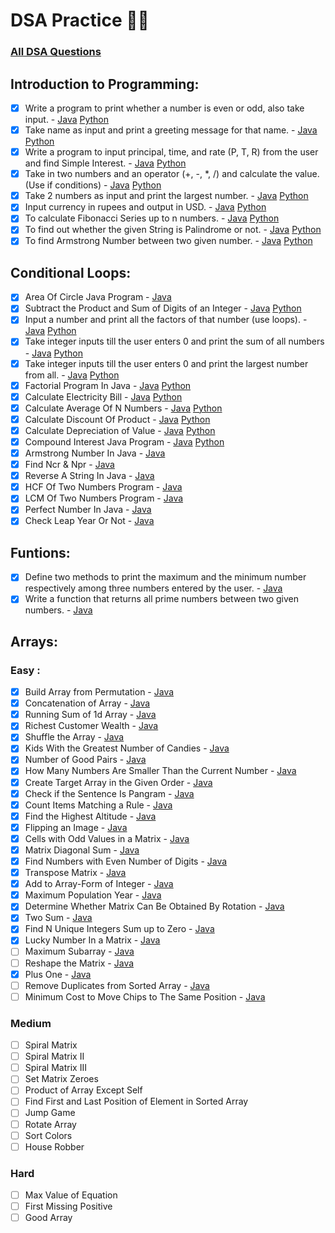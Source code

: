 # DSA Practice 👨‍💻

### [All DSA Questions](https://github.com/kunal-kushwaha/DSA-Bootcamp-Java/tree/main/assignments)

## Introduction to Programming:
- [x] Write a program to print whether a number is even or odd, also take input. - [Java](https://github.com/ParagD25/DSA_Practice/blob/master/Java/Introduction/odd_or_even.java) [Python](https://github.com/ParagD25/DSA_Practice/blob/master/Python/Introduction/odd_even.py)
- [x] Take name as input and print a greeting message for that name. - [Java](https://github.com/ParagD25/DSA_Practice/blob/master/Java/Introduction/greet.java) [Python](https://github.com/ParagD25/DSA_Practice/blob/master/Python/Introduction/greet.py)
- [x] Write a program to input principal, time, and rate (P, T, R) from the user and find Simple Interest. - [Java](https://github.com/ParagD25/DSA_Practice/blob/master/Java/Introduction/simple_interest.java) [Python](https://github.com/ParagD25/DSA_Practice/blob/master/Python/Introduction/simple_interest.py)
- [x] Take in two numbers and an operator (+, -, *, /) and calculate the value. (Use if conditions) - [Java](https://github.com/ParagD25/DSA_Practice/blob/master/Java/Introduction/basic_calculator.java) [Python](https://github.com/ParagD25/DSA_Practice/blob/master/Python/Introduction/basic_calc.py)
- [x] Take 2 numbers as input and print the largest number. - [Java](https://github.com/ParagD25/DSA_Practice/blob/master/Java/Introduction/currency.java) [Python](https://github.com/ParagD25/DSA_Practice/blob/master/Python/Introduction/largest.py)
- [x] Input currency in rupees and output in USD. - [Java](https://github.com/ParagD25/DSA_Practice/blob/master/Java/Introduction/currency.java) [Python](https://github.com/ParagD25/DSA_Practice/blob/master/Python/Introduction/currency.py)
- [x] To calculate Fibonacci Series up to n numbers. - [Java](https://github.com/ParagD25/DSA_Practice/blob/master/Java/Introduction/fibb.java) [Python](https://github.com/ParagD25/DSA_Practice/blob/master/Python/Introduction/fibb.py)
- [x] To find out whether the given String is Palindrome or not. - [Java](https://github.com/ParagD25/DSA_Practice/blob/master/Java/Introduction/pallindrome.java) [Python](https://github.com/ParagD25/DSA_Practice/blob/master/Python/Introduction/palindrome.py)
- [x] To find Armstrong Number between two given number. - [Java](https://github.com/ParagD25/DSA_Practice/blob/master/Java/Introduction/armstrong.java) [Python](https://github.com/ParagD25/DSA_Practice/blob/master/Python/Introduction/armstrong.py)

## Conditional Loops:
- [x] Area Of Circle Java Program - [Java](https://github.com/ParagD25/DSA_Practice/blob/master/Java/Conditional%20Loops/area.java)
- [x] Subtract the Product and Sum of Digits of an Integer - [Java](https://github.com/ParagD25/DSA_Practice/blob/master/Java/Conditional%20Loops/p_and_s.java) [Python](https://github.com/ParagD25/DSA_Practice/blob/master/Python/Conditional%20Loops/sumproduct.py)
- [x] Input a number and print all the factors of that number (use loops). - [Java](https://github.com/ParagD25/DSA_Practice/blob/master/Java/Conditional%20Loops/factor.java) [Python](https://github.com/ParagD25/DSA_Practice/blob/master/Python/Conditional%20Loops/factors.py)
- [x] Take integer inputs till the user enters 0 and print the sum of all numbers - [Java](https://github.com/ParagD25/DSA_Practice/blob/master/Java/Conditional%20Loops/sum.java) [Python](https://github.com/ParagD25/DSA_Practice/blob/master/Python/Conditional%20Loops/sum.py)
- [x] Take integer inputs till the user enters 0 and print the largest number from all. - [Java](https://github.com/ParagD25/DSA_Practice/blob/master/Java/Conditional%20Loops/largest.java) [Python](https://github.com/ParagD25/DSA_Practice/blob/master/Python/Conditional%20Loops/largest.py)
- [x] Factorial Program In Java - [Java](https://github.com/ParagD25/DSA_Practice/blob/master/Java/Conditional%20Loops/factorial.java) [Python](https://github.com/ParagD25/DSA_Practice/blob/master/Python/Conditional%20Loops/factorial.py)
- [x] Calculate Electricity Bill - [Java](https://github.com/ParagD25/DSA_Practice/blob/master/Java/Conditional%20Loops/electricity.java) [Python](https://github.com/ParagD25/DSA_Practice/blob/master/Python/Conditional%20Loops/electricity.py)
- [x] Calculate Average Of N Numbers - [Java](https://github.com/ParagD25/DSA_Practice/blob/master/Java/Conditional%20Loops/average.java) [Python](https://github.com/ParagD25/DSA_Practice/blob/master/Python/Conditional%20Loops/average.py)
- [x] Calculate Discount Of Product - [Java](https://github.com/ParagD25/DSA_Practice/blob/master/Java/Conditional%20Loops/discount.java) [Python](https://github.com/ParagD25/DSA_Practice/blob/master/Python/Conditional%20Loops/discount.py)
- [x] Calculate Depreciation of Value - [Java](https://github.com/ParagD25/DSA_Practice/blob/master/Java/Conditional%20Loops/depreciation.java) [Python](https://github.com/ParagD25/DSA_Practice/blob/master/Python/Conditional%20Loops/depriciation.py)
- [x] Compound Interest Java Program - [Java](https://github.com/ParagD25/DSA_Practice/blob/master/Java/Conditional%20Loops/compund.java) [Python](https://github.com/ParagD25/DSA_Practice/blob/master/Python/Conditional%20Loops/compound.py)
- [x] Armstrong Number In Java - [Java](https://github.com/ParagD25/DSA_Practice/blob/master/Java/Conditional%20Loops/armstrong.java)
- [x] Find Ncr & Npr - [Java](https://github.com/ParagD25/DSA_Practice/blob/master/Java/Conditional%20Loops/npr_and_ncr.java)
- [x] Reverse A String In Java - [Java](https://github.com/ParagD25/DSA_Practice/blob/master/Java/Conditional%20Loops/reverse.java)
- [x] HCF Of Two Numbers Program - [Java](https://github.com/ParagD25/DSA_Practice/blob/master/Java/Conditional%20Loops/hcf.java)
- [x] LCM Of Two Numbers Program - [Java](https://github.com/ParagD25/DSA_Practice/blob/master/Java/Conditional%20Loops/lcm.java)
- [x] Perfect Number In Java - [Java](https://github.com/ParagD25/DSA_Practice/blob/master/Java/Conditional%20Loops/perfect.java)
- [x] Check Leap Year Or Not - [Java](https://github.com/ParagD25/DSA_Practice/blob/master/Java/Conditional%20Loops/leap.java)

## Funtions:
- [x] Define two methods to print the maximum and the minimum number respectively among three numbers entered by the user. - [Java](https://github.com/ParagD25/DSA_Practice/blob/master/Java/Funtions/max_min.java)
- [x] Write a function that returns all prime numbers between two given numbers. - [Java](https://github.com/ParagD25/DSA_Practice/blob/master/Java/Funtions/prime.java)

## Arrays:

### Easy :
- [x] Build Array from Permutation - [Java](https://github.com/ParagD25/DSA_Practice/blob/master/Java/Array/permutation.java)
- [x] Concatenation of Array - [Java](https://github.com/ParagD25/DSA_Practice/blob/master/Java/Array/concatenation.java)
- [x] Running Sum of 1d Array - [Java](https://github.com/ParagD25/DSA_Practice/blob/master/Java/Array/runningSum.java)
- [x] Richest Customer Wealth - [Java](https://github.com/ParagD25/DSA_Practice/blob/master/Java/Array/wealth.java)
- [x] Shuffle the Array - [Java](https://github.com/ParagD25/DSA_Practice/blob/master/Java/Array/shuffle.java)
- [x] Kids With the Greatest Number of Candies - [Java](https://github.com/ParagD25/DSA_Practice/blob/master/Java/Array/extracandy.java)
- [x] Number of Good Pairs - [Java](https://github.com/ParagD25/DSA_Practice/blob/master/Java/Array/goodpairs.java)
- [x] How Many Numbers Are Smaller Than the Current Number - [Java](https://github.com/ParagD25/DSA_Practice/blob/master/Java/Array/smaller.java)
- [x] Create Target Array in the Given Order - [Java](https://github.com/ParagD25/DSA_Practice/blob/master/Java/Array/target.java)
- [x] Check if the Sentence Is Pangram - [Java](https://github.com/ParagD25/DSA_Practice/blob/master/Java/Array/pangram.java)
- [x] Count Items Matching a Rule - [Java](https://github.com/ParagD25/DSA_Practice/blob/master/Java/Array/countItem.java)
- [x] Find the Highest Altitude - [Java](https://github.com/ParagD25/DSA_Practice/blob/master/Java/Array/altitude.java)
- [x] Flipping an Image - [Java](https://github.com/ParagD25/DSA_Practice/blob/master/Java/Array/invertImage.java)
- [x] Cells with Odd Values in a Matrix - [Java](https://github.com/ParagD25/DSA_Practice/blob/master/Java/Array/oddVal.java)
- [x] Matrix Diagonal Sum - [Java](https://github.com/ParagD25/DSA_Practice/blob/master/Java/Array/diagonalSum.java)
- [x] Find Numbers with Even Number of Digits - [Java](https://github.com/ParagD25/DSA_Practice/blob/master/Java/Array/evenDigit.java)
- [x] Transpose Matrix - [Java](https://github.com/ParagD25/DSA_Practice/blob/master/Java/Array/transpose.java)
- [x] Add to Array-Form of Integer - [Java](https://github.com/ParagD25/DSA_Practice/blob/master/Java/Array/arrayInt.java)
- [x] Maximum Population Year - [Java](https://github.com/ParagD25/DSA_Practice/blob/master/Java/Array/maxPop.java)
- [x] Determine Whether Matrix Can Be Obtained By Rotation - [Java](https://github.com/ParagD25/DSA_Practice/blob/master/Java/Array/rotation.java)
- [x] Two Sum - [Java](https://github.com/ParagD25/DSA_Practice/blob/master/Java/Array/twosum.java)
- [x] Find N Unique Integers Sum up to Zero - [Java](https://github.com/ParagD25/DSA_Practice/blob/master/Java/Array/nunique.java)
- [x] Lucky Number In a Matrix - [Java]()
- [ ] Maximum Subarray - [Java]()
- [ ] Reshape the Matrix - [Java]()
- [x] Plus One - [Java]()
- [ ] Remove Duplicates from Sorted Array - [Java]()
- [ ] Minimum Cost to Move Chips to The Same Position - [Java]()

### Medium
- [ ] Spiral Matrix
- [ ] Spiral Matrix II
- [ ] Spiral Matrix III
- [ ] Set Matrix Zeroes
- [ ] Product of Array Except Self
- [ ] Find First and Last Position of Element in Sorted Array
- [ ] Jump Game
- [ ] Rotate Array
- [ ] Sort Colors
- [ ] House Robber

### Hard
- [ ] Max Value of Equation
- [ ] First Missing Positive
- [ ] Good Array
